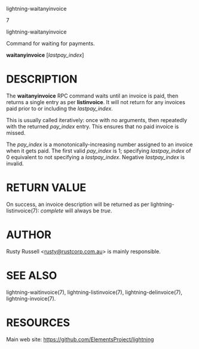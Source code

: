 lightning-waitanyinvoice

7

lightning-waitanyinvoice

Command for waiting for payments.

**waitanyinvoice** \[*lastpay\_index*\]

DESCRIPTION
===========

The **waitanyinvoice** RPC command waits until an invoice is paid, then
returns a single entry as per **listinvoice**. It will not return for
any invoices paid prior to or including the *lastpay\_index*.

This is usually called iteratively: once with no arguments, then
repeatedly with the returned *pay\_index* entry. This ensures that no
paid invoice is missed.

The *pay\_index* is a monotonically-increasing number assigned to an
invoice when it gets paid. The first valid *pay\_index* is 1; specifying
*lastpay\_index* of 0 equivalent to not specifying a *lastpay\_index*.
Negative *lastpay\_index* is invalid.

RETURN VALUE
============

On success, an invoice description will be returned as per
lightning-listinvoice(7): *complete* will always be *true*.

AUTHOR
======

Rusty Russell &lt;<rusty@rustcorp.com.au>&gt; is mainly responsible.

SEE ALSO
========

lightning-waitinvoice(7), lightning-listinvoice(7),
lightning-delinvoice(7), lightning-invoice(7).

RESOURCES
=========

Main web site: <https://github.com/ElementsProject/lightning>
